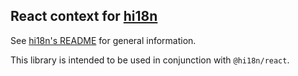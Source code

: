 ## React context for [hi18n](https://github.com/wantedly/hi18n)

See [hi18n's README](https://github.com/wantedly/hi18n#readme) for general information.

This library is intended to be used in conjunction with `@hi18n/react`.
